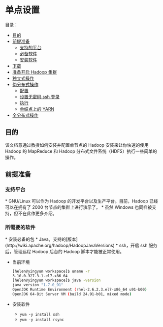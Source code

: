 # 单点设置

目录：
- [目的](#purpose)
- [前提准备](#prerequisites)
   - [支持的平台](#platforms)
   - [必备软件](#requiredsoftware)
   - [安装软件](#installing)
- [下载](#download)
- [准备开启 Hadoop 集群](#starting)
- [独立式操作](#standalone)
- [伪分布式操作](#pseudo)
   - [配置](#configuration)
   - [设置无密码 ssh 登录](#passphraseless)
   - [执行](#execution)
   - [单结点上的 YARN](#yarn)
- [全分布式操作](#fully)

<h2 id="purpose">目的</h2>
该文档意通过教授如何安装并配置单节点的 Hadoop 安装来让你快速的使用 Hadoop 的 MapReduce 和 Hadoop 分布式文件系统（HDFS）执行一些简单的操作。

<h2 id="prerequisites">前提准备</h2>
<h3 id="platform">支持平台</h3>
* GNU/Linux 可以作为 Hadoop 的开发平台以及生产平台。目前，Hadoop 已经可以在拥有了 2000 台节点的集群上进行演示了。
* 虽然 Windows 也同样被支持，但不在此作更多介绍。

<h3 id="requiredsoftware">所需要的软件</h3>
* 安装必备的包
   * Java，支持的[版本](http://wiki.apache.org/hadoop/HadoopJavaVersions)
   * ssh，开启 ssh 服务后，管理远程 Hadoop 后台的 Hadoop 脚本才能被正常使用。

* 当前环境
   ~~~ bash
   [helen@yingyun workspace]$ uname -r
   3.10.0-327.3.1.el7.x86_64
   [helen@yingyun workspace]$ java -version
   java version "1.7.0_91"
   OpenJDK Runtime Environment (rhel-2.6.2.3.el7-x86_64 u91-b00)
   OpenJDK 64-Bit Server VM (build 24.91-b01, mixed mode)
   ~~~
      	 
* 安装软件
   * `yum -y install ssh`
   * `yum -y install rsync`
